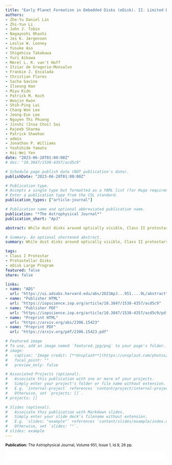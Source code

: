 ```yaml
---
title: "Early Planet Formation in Embedded Disks (eDisk). II. Limited Dust Settling and Prominent Snow Surfaces in the Edge-on Class I Disk IRAS 04302+2247"
authors:
- Zhe-Yu Daniel Lin
- Zhi-Yun Li
- John J. Tobin
- Nagayoshi Ohashi
- Jes K. Jørgensen
- Leslie W. Looney
- Yusuke Aso
- Shigehisa Takakuwa
- Yuri Aikawa
- Merel L. R. van't Hoff
- Itziar de Gregorio-Monsalvo
- Frankie J. Encalada
- Christian Flores
- Sacha Gavino
- Ilseung Han
- Miyu Kido
- Patrick M. Koch
- Woojin Kwon
- Shih-Ping Lai
- Chang Won Lee
- Jeong-Eun Lee
- Nguyen Thi Phuong
- Jinshi (Insa Choi) Sai
- Rajeeb Sharma
- Patrick Sheehan
- admin
- Jonathan P. Williams
- Yoshihide Yamato
- Hsi-Wei Yen
date: "2023-06-28T01:00:00Z"
# doi: "10.3847/1538-4357/acd5c9"

# Schedule page publish date (NOT publication's date).
publishDate: "2023-06-28T01:00:00Z"

# Publication type.
# Accepts a single type but formatted as a YAML list (for Hugo requirements).
# Enter a publication type from the CSL standard.
publication_types: ["article-journal"]

# Publication name and optional abbreviated publication name.
publication: "*The Astrophysical Journal*"
publication_short: "ApJ"

abstract: While dust disks around optically visible, Class II protostars are found to be vertically thin, when and how dust settles to the midplane are unclear. As part of the Atacama Large Millimeter/submillimeter Array large program, Early Planet Formation in Embedded Disks, we analyze the edge-on, embedded, Class I protostar IRAS 04302+2247, also nicknamed the "Butterfly Star." With a resolution of 0.″05 (8 au), the 1.3 mm continuum shows an asymmetry along the minor axis that is evidence of an optically thick and geometrically thick disk viewed nearly edge-on. There is no evidence of rings and gaps, which could be due to the lack of radial substructure or the highly inclined and optically thick view. With 0.″1 (16 au) resolution, we resolve the 2D snow surfaces, i.e., the boundary region between freeze-out and sublimation, for 12CO J = 2-1, 13CO J = 2-1, C18O J = 2-1, H 2CO J = 30,3-20,2, and SO J = 65-54, and constrain the CO midplane snow line to ~130 au. We find Keplerian rotation around a protostar of 1.6 ± 0.4 M ⊙ using C18O. Through forward ray-tracing using RADMC-3D, we find that the dust scale height is ~6 au at a radius of 100 au from the central star and is comparable to the gas pressure scale height. The results suggest that the dust of this Class I source has yet to vertically settle significantly.

# Summary. An optional shortened abstract.
summary: While dust disks around optically visible, Class II protostars are found to be vertically thin, when and how dust settles to the midplane are unclear. As part of the Atacama Large Millimeter/submillimeter Array large program, Early Planet Formation in Embedded Disks, we analyze the edge-on, embedded, Class I protostar IRAS 04302+2247, also nicknamed the "Butterfly Star.

tags:
- Class I Protostar
- Protostellar Disks
- eDisk Large Program
featured: false
share: false

links:
- name: "ADS"
  url: "https://ui.adsabs.harvard.edu/abs/2023ApJ...951....9L/abstract"
- name: "Publisher HTML"
  url: "https://iopscience.iop.org/article/10.3847/1538-4357/acd5c9"
- name: "Publisher PDF"
  url: "https://iopscience.iop.org/article/10.3847/1538-4357/acd5c9/pdf"
- name: "Preprint HTML"
  url: "https://arxiv.org/abs/2306.15423"
- name: "Preprint PDF"
  url: "https://arxiv.org/pdf/2306.15423.pdf"

# Featured image
# To use, add an image named `featured.jpg/png` to your page's folder. 
# image:
#   caption: 'Image credit: [**Unsplash**](https://unsplash.com/photos/jdD8gXaTZsc)'
#   focal_point: ""
#   preview_only: false

# Associated Projects (optional).
#   Associate this publication with one or more of your projects.
#   Simply enter your project's folder or file name without extension.
#   E.g. `internal-project` references `content/project/internal-project/index.md`.
#   Otherwise, set `projects: []`.
# projects: []

# Slides (optional).
#   Associate this publication with Markdown slides.
#   Simply enter your slide deck's filename without extension.
#   E.g. `slides: "example"` references `content/slides/example/index.md`.
#   Otherwise, set `slides: ""`.
# slides: example
---
```


<!-- Add the publication's **full text** or **supplementary notes** here. You can use rich formatting such as including [code, math, and images](https://docs.hugoblox.com/content/writing-markdown-latex/). -->
<sup>**Publication:** The Astrophysical Journal, Volume 951, Issue 1, id.9, 26 pp.</sup>

<html>
  <style>
    section {
        background: white;
        color: black;
        border-radius: 1em;
        padding: 1em;
        left: 50% }
    #inner {
        display: inline-block;
        display: flex;
        align-items: center;
        justify-content: center }
  </style>
  <section>
    <div id="inner">
      <script type='text/javascript' src='https://d1bxh8uas1mnw7.cloudfront.net/assets/embed.js'></script>
        <span style="float:center"; 
          class="__dimensions_badge_embed__" 
          data-doi="10.3847/1538-4357/acd5c9" 
          data-hide-zero-citations="false" 
          data-legend="always">
        </span>
      <script async src="https://badge.dimensions.ai/badge.js" charset="utf-8"></script>
    </div>
  </section>